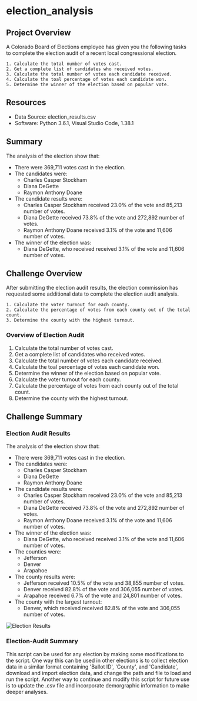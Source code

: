 # election_analysis

## Project Overview
A Colorado Board of Elections employee has given you the following tasks to complete the election audit of a recent local congressional election.
```
1. Calculate the total number of votes cast.
2. Get a complete list of candidates who received votes.
3. Calculate the total number of votes each candidate received.
4. Calculate the toal percentage of votes each candidate won.
5. Determine the winner of the election based on popular vote.
```
## Resources 
- Data Source: election_results.csv
- Software: Python 3.6.1, Visual Studio Code, 1.38.1

## Summary
The analysis of the election show that:
- There were 369,711 votes cast in the election.
- The candidates were:
   - Charles Casper Stockham
   - Diana DeGette
   - Raymon Anthony Doane
- The candidate results were:
   - Charles Casper Stockham received 23.0% of the vote and 85,213 number of votes.
   - Diana DeGette received 73.8% of the vote and 272,892 number of votes.
   - Raymon Anthony Doane received 3.1% of the vote and 11,606 number of votes.
- The winner of the election was:
    - Diana DeGette, who received received 3.1% of the vote and 11,606 number of votes.

## Challenge Overview
After submitting the election audit results, the election commission has requested some additional data to complete the election audit analysis.
```
1. Calculate the voter turnout for each county.
2. Calculate the percentage of votes from each county out of the total count.
3. Determine the county with the highest turnout.
```
### Overview of Election Audit

1. Calculate the total number of votes cast.
2. Get a complete list of candidates who received votes.
3. Calculate the total number of votes each candidate received.
4. Calculate the toal percentage of votes each candidate won.
5. Determine the winner of the election based on popular vote.
6. Calculate the voter turnout for each county.
7. Calculate the percentage of votes from each county out of the total count.
8. Determine the county with the highest turnout. </code> 

## Challenge Summary
### Election Audit Results
The analysis of the election show that:
- There were 369,711 votes cast in the election.
- The candidates were:
   - Charles Casper Stockham
   - Diana DeGette
   - Raymon Anthony Doane
- The candidate results were:
   - Charles Casper Stockham received 23.0% of the vote and 85,213 number of votes.
   - Diana DeGette received 73.8% of the vote and 272,892 number of votes.
   - Raymon Anthony Doane received 3.1% of the vote and 11,606 number of votes.
- The winner of the election was:
    - Diana DeGette, who received received 3.1% of the vote and 11,606 number of votes.
- The counties were:
   - Jefferson
   - Denver
   - Arapahoe
- The county results were:
   - Jefferson received 10.5% of the vote and 38,855 number of votes.
   - Denver received 82.8% of the vote and 306,055 number of votes.
   - Arapahoe received 6.7% of the vote and 24,801 number of votes.
- The county with the largest turnout:
    - Denver, which received received 82.8% of the vote and 306,055 number of votes.

![Election Results](file:///Users/jesssanchez/Desktop/Boot_Camp/Analysis_Projects/election_analysis/Resources/election_results.png)

### Election-Audit Summary
This script can be used for any election by making some modifications to the script. One way this can be used in other elections is to collect election data in a similar format containing 'Ballot ID', 'County', and 'Candidate', download and import election data, and change the path and file to load and run the script. Another way to continue and modify this script for future use is to update the .csv file and incorporate demorgraphic information to make deeper analyses. 


